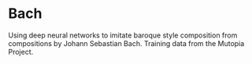 # Bach
Using deep neural networks to imitate baroque style composition from compositions by Johann Sebastian Bach. Training data from the Mutopia Project.
